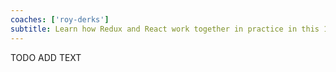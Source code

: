 ```yaml
---
coaches: ['roy-derks']
subtitle: Learn how Redux and React work together in practice in this 1-day workshop in Amsterdam, from Redux principles and FP through to Redux Middlewares
---
```


TODO ADD TEXT
